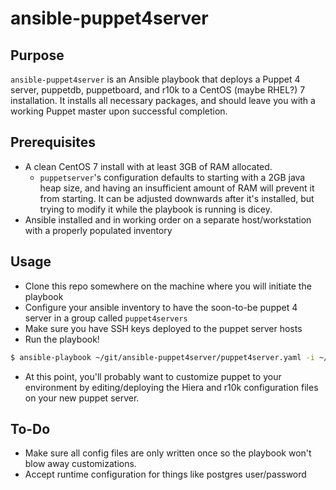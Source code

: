 # ansible-puppet4server

## Purpose
`ansible-puppet4server` is an Ansible playbook that deploys a Puppet 4 server, puppetdb, puppetboard, and r10k to a CentOS (maybe RHEL?) 7 installation. It installs all necessary packages, and should leave you with a working Puppet master upon successful completion.

## Prerequisites
* A clean CentOS 7 install with at least 3GB of RAM allocated.
  * `puppetserver`'s configuration defaults to starting with a 2GB java heap size, and having an insufficient amount of RAM will prevent it from starting. It can be adjusted downwards after it's installed, but trying to modify it while the playbook is running is dicey.
* Ansible installed and in working order on a separate host/workstation with a properly populated inventory

## Usage
* Clone this repo somewhere on the machine where you will initiate the playbook
* Configure your ansible inventory to have the soon-to-be puppet 4 server in a group called `puppet4servers`
* Make sure you have SSH keys deployed to the puppet server hosts
* Run the playbook!
```bash
$ ansible-playbook ~/git/ansible-puppet4server/puppet4server.yaml -i ~/ansible/inventory/hosts.yaml
```
* At this point, you'll probably want to customize puppet to your environment by editing/deploying the Hiera and r10k configuration files on your new puppet server.

## To-Do
* Make sure all config files are only written once so the playbook won't blow away customizations.
* Accept runtime configuration for things like postgres user/password
